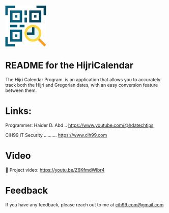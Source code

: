 ![Logo](https://raw.githubusercontent.com/CiH99ITSecurity/QRG-Barcode/refs/heads/main/QRGBarcode.png)

README for the HijriCalendar
===========================
The Hijri Calendar Program. is an application that allows you to accurately track both the Hijri and Gregorian dates, with an easy conversion feature between them.

Links:
======
Programmer: Haider D. Abd .. https://www.youtube.com/@hdatechtips

CiH99 IT Security .......... https://www.cih99.com

Video
=========
🔗 Project video: https://youtu.be/Z6KfmdWIbr4

Feedback
==========
If you have any feedback, please reach out to me at cih99.com@gmail.com
